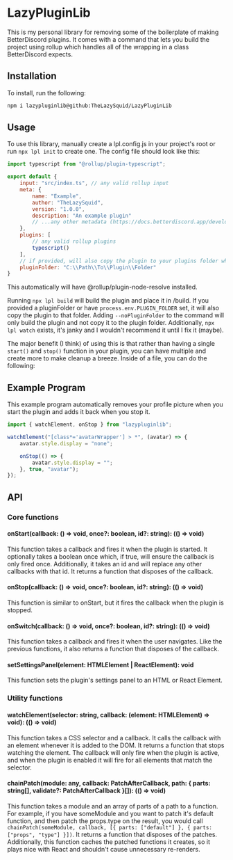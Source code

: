 # LazyPluginLib

This is my personal library for removing some of the boilerplate of making BetterDiscord plugins. It comes with a command that lets you build the project using rollup which handles all of the wrapping in a class BetterDiscord expects.

## Installation

To install, run the following:

```bash
npm i lazypluginlib@github:TheLazySquid/LazyPluginLib
```

## Usage

To use this library, manually create a lpl.config.js in your project's root or run `npx lpl init` to create one. The config file should look like this:

```js
import typescript from "@rollup/plugin-typescript";

export default {
    input: "src/index.ts", // any valid rollup input
    meta: {
        name: "Example",
        author: "TheLazySquid",
        version: "1.0.0",
        description: "An example plugin"
        // ...any other metadata (https://docs.betterdiscord.app/developers/addons/#meta)
    },
    plugins: [
        // any valid rollup plugins
        typescript()
    ],
    // if provided, will also copy the plugin to your plugins folder when it is built
    pluginFolder: "C:\\Path\\To\\Plugin\\Folder"
}
```

This automatically will have @rollup/plugin-node-resolve installed.

Running `npx lpl build` will build the plugin and place it in /build. If you provided a pluginFolder or have `process.env.PLUGIN_FOLDER` set, it will also copy the plugin to that folder. Adding `--noPluginFolder` to the command will only build the plugin and not copy it to the plugin folder. Additionally, `npx lpl watch` exists, it's janky and I wouldn't recommend it until I fix it (maybe).

The major benefit (I think) of using this is that rather than having a single `start()` and `stop()` function in your plugin, you can have multiple and create more to make cleanup a breeze. Inside of a file, you can do the following:

## Example Program

This example program automatically removes your profile picture when you start the plugin and adds it back when you stop it.

```js
import { watchElement, onStop } from "lazypluginlib";

watchElement("[class*='avatarWrapper'] > *", (avatar) => {
    avatar.style.display = "none";

    onStop(() => {
        avatar.style.display = "";
    }, true, "avatar");
});
```

## API

### Core functions

#### onStart(callback: () => void, once?: boolean, id?: string): (() => void)
This function takes a callback and fires it when the plugin is started. It optionally takes a boolean once which, if true, will ensure the callback is only fired once. Additionally, it takes an id and will replace any other callbacks with that id. It returns a function that disposes of the callback.

#### onStop(callback: () => void, once?: boolean, id?: string): (() => void)
This function is similar to onStart, but it fires the callback when the plugin is stopped.

#### onSwitch(callback: () => void, once?: boolean, id?: string): (() => void)
This function takes a callback and fires it when the user navigates. Like the previous functions, it also returns a function that disposes of the callback.

#### setSettingsPanel(element: HTMLElement | ReactElement): void
This function sets the plugin's settings panel to an HTML or React Element.

### Utility functions

#### watchElement(selector: string, callback: (element: HTMLElement) => void): (() => void)
This function takes a CSS selector and a callback. It calls the callback with an element whenever it is added to the DOM. It returns a function that stops watching the element. The callback will only fire when the plugin is active, and when the plugin is enabled it will fire for all elements that match the selector.

#### chainPatch(module: any, callback: PatchAfterCallback<any>, path: { parts: string[], validate?: PatchAfterCallback<boolean> }[]): (() => void)
This function takes a module and an array of parts of a path to a function. For example, if you have someModule and you want to patch it's default function, and then patch the props.type on the result, you would call `chainPatch(someModule, callback, [{ parts: ["default"] }, { parts: ["props", "type"] }])`. It returns a function that disposes of the patches. Additionally, this function caches the patched functions it creates, so it plays nice with React and shouldn't cause unnecessary re-renders.